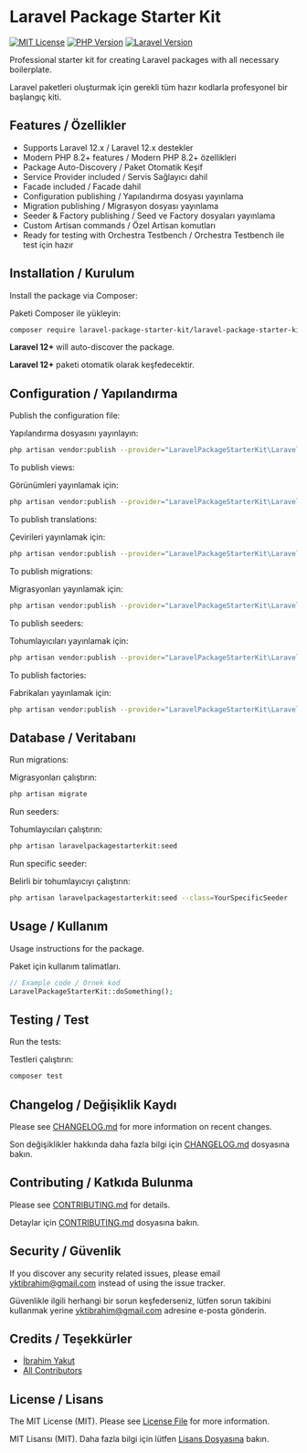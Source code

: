# Laravel Package Starter Kit

[![MIT License](https://img.shields.io/badge/License-MIT-green.svg)](LICENSE)
[![PHP Version](https://img.shields.io/badge/PHP-8.2%2B-blue)](composer.json)
[![Laravel Version](https://img.shields.io/badge/Laravel-12.0%2B-red)](composer.json)

Professional starter kit for creating Laravel packages with all necessary boilerplate.

Laravel paketleri oluşturmak için gerekli tüm hazır kodlarla profesyonel bir başlangıç kiti.

## Features / Özellikler

- Supports Laravel 12.x / Laravel 12.x destekler
- Modern PHP 8.2+ features / Modern PHP 8.2+ özellikleri
- Package Auto-Discovery / Paket Otomatik Keşif
- Service Provider included / Servis Sağlayıcı dahil
- Facade included / Facade dahil
- Configuration publishing / Yapılandırma dosyası yayınlama
- Migration publishing / Migrasyon dosyası yayınlama
- Seeder & Factory publishing / Seed ve Factory dosyaları yayınlama
- Custom Artisan commands / Özel Artisan komutları
- Ready for testing with Orchestra Testbench / Orchestra Testbench ile test için hazır

## Installation / Kurulum

Install the package via Composer:

Paketi Composer ile yükleyin:

```bash
composer require laravel-package-starter-kit/laravel-package-starter-kit
```

**Laravel 12+** will auto-discover the package.

**Laravel 12+** paketi otomatik olarak keşfedecektir.

## Configuration / Yapılandırma

Publish the configuration file:

Yapılandırma dosyasını yayınlayın:

```bash
php artisan vendor:publish --provider="LaravelPackageStarterKit\LaravelPackageStarterKitServiceProvider" --tag="laravelpackagestarterkit-config"
```

To publish views:

Görünümleri yayınlamak için:

```bash
php artisan vendor:publish --provider="LaravelPackageStarterKit\LaravelPackageStarterKitServiceProvider" --tag="laravelpackagestarterkit-views"
```

To publish translations:

Çevirileri yayınlamak için:

```bash
php artisan vendor:publish --provider="LaravelPackageStarterKit\LaravelPackageStarterKitServiceProvider" --tag="laravelpackagestarterkit-translations"
```

To publish migrations:

Migrasyonları yayınlamak için:

```bash
php artisan vendor:publish --provider="LaravelPackageStarterKit\LaravelPackageStarterKitServiceProvider" --tag="laravelpackagestarterkit-migrations"
```

To publish seeders:

Tohumlayıcıları yayınlamak için:

```bash
php artisan vendor:publish --provider="LaravelPackageStarterKit\LaravelPackageStarterKitServiceProvider" --tag="laravelpackagestarterkit-seeders"
```

To publish factories:

Fabrikaları yayınlamak için:

```bash
php artisan vendor:publish --provider="LaravelPackageStarterKit\LaravelPackageStarterKitServiceProvider" --tag="laravelpackagestarterkit-factories"
```

## Database / Veritabanı

Run migrations:

Migrasyonları çalıştırın:

```bash
php artisan migrate
```

Run seeders:

Tohumlayıcıları çalıştırın:

```bash
php artisan laravelpackagestarterkit:seed
```

Run specific seeder:

Belirli bir tohumlayıcıyı çalıştırın:

```bash
php artisan laravelpackagestarterkit:seed --class=YourSpecificSeeder
```

## Usage / Kullanım

Usage instructions for the package.

Paket için kullanım talimatları.

```php
// Example code / Örnek kod
LaravelPackageStarterKit::doSomething();
```

## Testing / Test

Run the tests:

Testleri çalıştırın:

```bash
composer test
```

## Changelog / Değişiklik Kaydı

Please see [CHANGELOG.md](CHANGELOG.md) for more information on recent changes.

Son değişiklikler hakkında daha fazla bilgi için [CHANGELOG.md](CHANGELOG.md) dosyasına bakın.

## Contributing / Katkıda Bulunma

Please see [CONTRIBUTING.md](CONTRIBUTING.md) for details.

Detaylar için [CONTRIBUTING.md](CONTRIBUTING.md) dosyasına bakın.

## Security / Güvenlik

If you discover any security related issues, please email [yktibrahim@gmail.com](mailto:yktibrahim@gmail.com) instead of using the issue tracker.

Güvenlikle ilgili herhangi bir sorun keşfederseniz, lütfen sorun takibini kullanmak yerine [yktibrahim@gmail.com](mailto:yktibrahim@gmail.com) adresine e-posta gönderin.

## Credits / Teşekkürler

- [İbrahim Yakut](https://github.com/yktibrahim)
- [All Contributors](../../contributors)

## License / Lisans

The MIT License (MIT). Please see [License File](LICENSE) for more information.

MIT Lisansı (MIT). Daha fazla bilgi için lütfen [Lisans Dosyasına](LICENSE) bakın. 